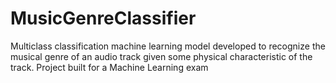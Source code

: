 # MusicGenreClassifier
Multiclass classification machine learning model developed to recognize the musical genre of an audio track given some physical characteristic of the track. Project built for a Machine Learning exam
